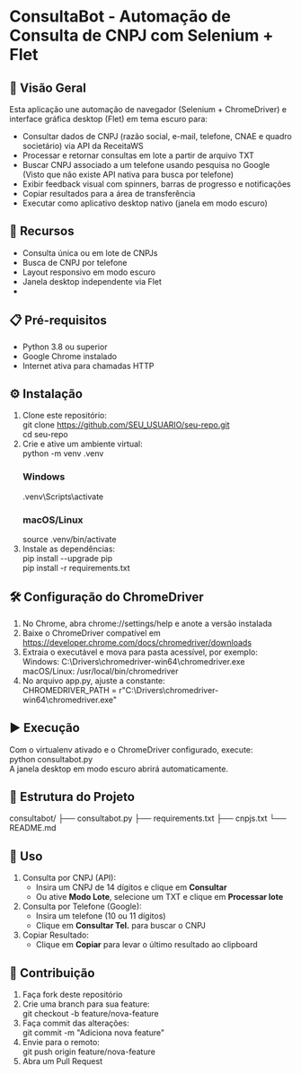 # ConsultaBot - Automação de Consulta de CNPJ com Selenium + Flet

## 🚀 Visão Geral  
Esta aplicação une automação de navegador (Selenium + ChromeDriver) e interface gráfica desktop (Flet) em tema escuro para:  
- Consultar dados de CNPJ (razão social, e-mail, telefone, CNAE e quadro societário) via API da ReceitaWS  
- Processar e retornar consultas em lote a partir de arquivo TXT  
- Buscar CNPJ associado a um telefone usando pesquisa no Google (Visto que não existe API nativa para busca por telefone)
- Exibir feedback visual com spinners, barras de progresso e notificações  
- Copiar resultados para a área de transferência  
- Executar como aplicativo desktop nativo (janela em modo escuro)

## 🧩 Recursos  
- Consulta única ou em lote de CNPJs  
- Busca de CNPJ por telefone  
- Layout responsivo em modo escuro  
- Janela desktop independente via Flet
- 
## 📋 Pré-requisitos  
- Python 3.8 ou superior  
- Google Chrome instalado  
- Internet ativa para chamadas HTTP

## ⚙️ Instalação  
1. Clone este repositório:  
   git clone https://github.com/SEU_USUARIO/seu-repo.git  
   cd seu-repo  
2. Crie e ative um ambiente virtual:  
   python -m venv .venv  
   ### Windows  
   .venv\Scripts\activate  
   ### macOS/Linux  
   source .venv/bin/activate  
3. Instale as dependências:  
   pip install --upgrade pip  
   pip install -r requirements.txt

## 🛠️ Configuração do ChromeDriver  
1. No Chrome, abra chrome://settings/help e anote a versão instalada  
2. Baixe o ChromeDriver compatível em https://developer.chrome.com/docs/chromedriver/downloads  
3. Extraia o executável e mova para pasta acessível, por exemplo:  
   Windows: C:\Drivers\chromedriver-win64\chromedriver.exe  
   macOS/Linux: /usr/local/bin/chromedriver  
4. No arquivo app.py, ajuste a constante:  
   CHROMEDRIVER_PATH = r"C:\Drivers\chromedriver-win64\chromedriver.exe"

## ▶️ Execução  
Com o virtualenv ativado e o ChromeDriver configurado, execute:  
   python consultabot.py  
A janela desktop em modo escuro abrirá automaticamente.

## 📂 Estrutura do Projeto  
consultabot/
    ├── consultabot.py
    ├── requirements.txt
    ├── cnpjs.txt
    └── README.md  

## 📖 Uso  
1. Consulta por CNPJ (API):  
   - Insira um CNPJ de 14 dígitos e clique em **Consultar**  
   - Ou ative **Modo Lote**, selecione um TXT e clique em **Processar lote**  
2. Consulta por Telefone (Google):  
   - Insira um telefone (10 ou 11 dígitos)  
   - Clique em **Consultar Tel.** para buscar o CNPJ  
3. Copiar Resultado:  
   - Clique em **Copiar** para levar o último resultado ao clipboard

## 🤝 Contribuição  
1. Faça fork deste repositório  
2. Crie uma branch para sua feature:  
   git checkout -b feature/nova-feature  
3. Faça commit das alterações:  
   git commit -m "Adiciona nova feature"  
4. Envie para o remoto:  
   git push origin feature/nova-feature  
5. Abra um Pull Request

